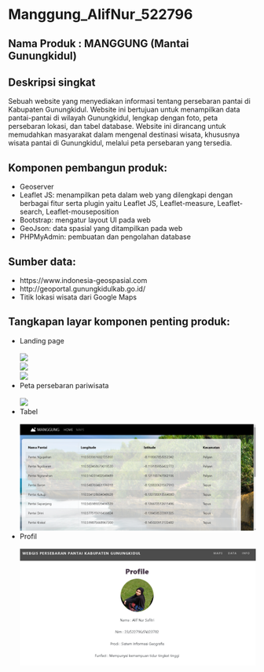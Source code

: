 # Manggung_AlifNur_522796

<h2>Nama Produk : MANGGUNG (Mantai Gunungkidul)</h2>

<h2>Deskripsi singkat</h2>
Sebuah website yang menyediakan informasi tentang persebaran pantai di Kabupaten Gunungkidul. Website ini bertujuan untuk menampilkan data pantai-pantai di wilayah Gunungkidul, lengkap dengan foto, peta persebaran lokasi, dan tabel database.
Website ini dirancang untuk memudahkan masyarakat dalam mengenal destinasi wisata, khususnya wisata pantai di Gunungkidul, melalui peta persebaran yang tersedia.


<h2>Komponen pembangun produk: </h2>
<ul>
<li>Geoserver
</li>
<li>Leaflet JS: menampilkan peta dalam web yang dilengkapi dengan berbagai fitur serta plugin yaitu Leaflet JS, Leaflet-measure, Leaflet-search, Leaflet-mouseposition
</li>
<li>Bootstrap: mengatur layout UI pada web</li>
<li>GeoJson: data spasial yang ditampilkan pada web</li>
<li>PHPMyAdmin: pembuatan dan pengolahan database</li>
</ul>

<h2>Sumber data:</h2>
<ul>
<li> https://www.indonesia-geospasial.com</li>
<li>http://geoportal.gunungkidulkab.go.id/</li>
<li>Titik lokasi wisata dari Google Maps</li>
</ul>

<h2>Tangkapan layar komponen penting produk:</h2>
<ul>
  <li>Landing page</li><br><img src = "header.jpg" width = "500"><br>
  <img src = "landing.png" width = "500"><br>
  <img src = "assets/landing1.png" width = "500"><br>
   <li>Peta persebaran pariwisata</li><br><img src = "maps page.png" width = "500"><br>
   <li>Tabel</li><br><img src = "database page.png" width = "500"><br>
<li>Profil</li><br><img src = "info pembuat.png" width = "500"><br>
</ul>
